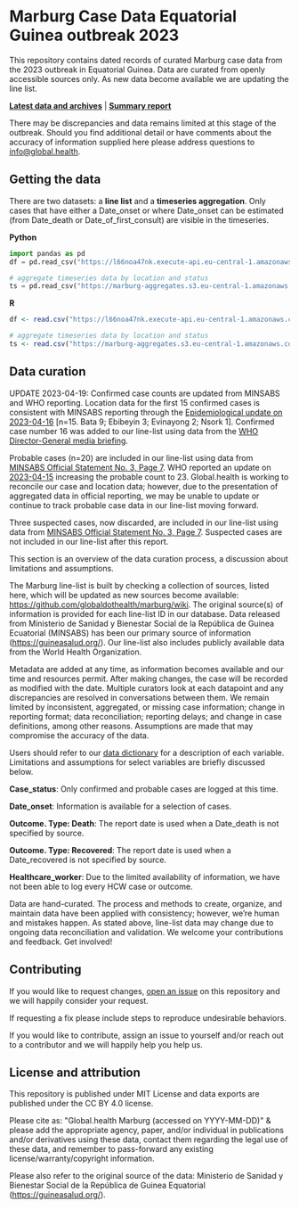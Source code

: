 # Marburg Case Data Equatorial Guinea outbreak 2023

This repository contains dated records of curated Marburg case data from the 2023 outbreak in Equatorial Guinea. Data are curated from openly accessible sources only. As new data become available we are updating the line list.

**[Latest data and archives](https://l66noa47nk.execute-api.eu-central-1.amazonaws.com/web)** | **[Summary report](https://www.marburg.global.health)**

There may be discrepancies and data remains limited at this stage of the outbreak. Should you find additional detail or have comments about the accuracy of information supplied here please address questions to info@global.health.

## Getting the data

There are two datasets: a **line list** and a **timeseries aggregation**. Only cases that have either a Date_onset or where Date_onset can be estimated (from Date_death or Date_of_first_consult) are visible in the timeseries.

**Python**

```python
import pandas as pd
df = pd.read_csv("https://l66noa47nk.execute-api.eu-central-1.amazonaws.com/web/url?folder=&file_name=latest.csv")

# aggregate timeseries data by location and status
ts = pd.read_csv("https://marburg-aggregates.s3.eu-central-1.amazonaws.com/timeseries-location-status/latest.csv")
```

**R**

```R
df <- read.csv("https://l66noa47nk.execute-api.eu-central-1.amazonaws.com/web/url?folder=&file_name=latest.csv")

# aggregate timeseries data by location and status
ts <- read.csv("https://marburg-aggregates.s3.eu-central-1.amazonaws.com/timeseries-location-status/latest.csv")
```

## Data curation

UPDATE
2023-04-19: Confirmed case counts are updated from MINSABS and WHO reporting. Location data for the first 15 confirmed cases is consistent with MINSABS reporting through the [Epidemiological update on 2023-04-16]( https://www.guineasalud.org/archivos/Informes/Informe16042023.pdf) [n=15. Bata 9; Ebibeyin 3; Evinayong 2; Nsork 1]. Confirmed case number 16 was added to our line-list using data from the [WHO Director-General media briefing](https://www.who.int/director-general/speeches/detail/who-director-general-s-opening-remarks-at-media-briefing-18-april-2023).

Probable cases (n=20) are included in our line-list using data from [MINSABS Official Statement No. 3, Page 7]( https://www.guineasalud.org/archivos/Ordenes/Comunicado3.pdf). WHO reported an update on [2023-04-15](https://www.who.int/emergencies/disease-outbreak-news/item/2023-DON459) increasing the probable count to 23. Global.health is working to reconcile our case and location data; however, due to the presentation of aggregated data in official reporting, we may be unable to update or continue to track probable case data in our line-list moving forward. 

Three suspected cases, now discarded, are included in our line-list using data from [MINSABS Official Statement No. 3, Page 7]( https://www.guineasalud.org/archivos/Ordenes/Comunicado3.pdf). Suspected cases are not included in our line-list after this report.


This section is an overview of the data curation process, a discussion about limitations and assumptions.

The Marburg line-list is built by checking a collection of sources, listed here, which will be updated as new sources become available: https://github.com/globaldothealth/marburg/wiki. The original source(s) of information is provided for each line-list ID in our database. Data released from Ministerio de Sanidad y Bienestar Social de la República de Guinea Ecuatorial (MINSABS) has been our primary source of information (<https://guineasalud.org/>). Our line-list also includes publicly available data from the World Health Organization.

Metadata are added at any time, as information becomes available and our time and resources permit. After making changes, the case will be recorded as modified with the date. Multiple curators look at each datapoint and any discrepancies are resolved in conversations between them. We remain limited by inconsistent, aggregated, or missing case information; change in reporting format; data reconciliation; reporting delays; and change in case definitions, among other reasons. Assumptions are made that may compromise the accuracy of the data.

Users should refer to our [data dictionary](data_dictionary.yml) for a description of each variable. Limitations and assumptions for select variables are briefly discussed below.

**Case_status**: Only confirmed and probable cases are logged at this time. 

**Date_onset**: Information is available for a selection of cases.

**Outcome. Type: Death**: The report date is used when a Date_death is not specified by source. 

**Outcome. Type: Recovered**: The report date is used when a Date_recovered is not specified by source. 

**Healthcare_worker**: Due to the limited availability of information, we have not been able to log every HCW case or outcome.

Data are hand-curated. The process and methods to create, organize, and maintain data have been applied with consistency; however, we’re human and mistakes happen. As stated above, line-list data may change due to ongoing data reconciliation and validation. We welcome your contributions and feedback. Get involved!

## Contributing

If you would like to request changes, [open an issue](https://github.com/globaldothealth/marburg/issues/new) on this repository and we will happily consider your request.

If requesting a fix please include steps to reproduce undesirable behaviors.

If you would like to contribute, assign an issue to yourself and/or reach out to a contributor and we will happily help you help us.

## License and attribution

This repository is published under MIT License and data exports are published under the CC BY 4.0 license.

Please cite as: "Global.health Marburg (accessed on YYYY-MM-DD)" & please add the appropriate agency, paper, and/or individual in publications and/or derivatives using these data, contact them regarding the legal use of these data, and remember to pass-forward any existing license/warranty/copyright information.

Please also refer to the original source of the data: Ministerio de Sanidad y Bienestar Social de la República de Guinea Equatorial (<https://guineasalud.org/>).
